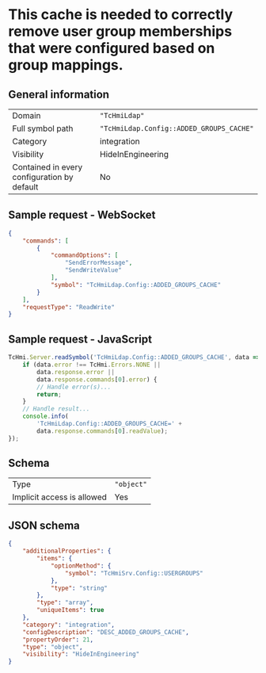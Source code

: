 # This cache is needed to correctly remove user group memberships that were configured based on group mappings.

## General information

|  |  |
| - | - |
| Domain | `"TcHmiLdap"` |
| Full symbol path | `"TcHmiLdap.Config::ADDED_GROUPS_CACHE"` |
| Category | integration |
| Visibility | HideInEngineering |
| Contained in every configuration by default | No |

## Sample request - WebSocket

```json
{
    "commands": [
        {
            "commandOptions": [
                "SendErrorMessage",
                "SendWriteValue"
            ],
            "symbol": "TcHmiLdap.Config::ADDED_GROUPS_CACHE"
        }
    ],
    "requestType": "ReadWrite"
}
```

## Sample request - JavaScript

```javascript
TcHmi.Server.readSymbol('TcHmiLdap.Config::ADDED_GROUPS_CACHE', data => {
    if (data.error !== TcHmi.Errors.NONE ||
        data.response.error ||
        data.response.commands[0].error) {
        // Handle error(s)...
        return;
    }
    // Handle result...
    console.info(
        'TcHmiLdap.Config::ADDED_GROUPS_CACHE=' +
        data.response.commands[0].readValue);
});
```

## Schema

|  |  |
| - | - |
| Type | `"object"` |
| Implicit access is allowed | Yes |

## JSON schema

```json
{
    "additionalProperties": {
        "items": {
            "optionMethod": {
                "symbol": "TcHmiSrv.Config::USERGROUPS"
            },
            "type": "string"
        },
        "type": "array",
        "uniqueItems": true
    },
    "category": "integration",
    "configDescription": "DESC_ADDED_GROUPS_CACHE",
    "propertyOrder": 21,
    "type": "object",
    "visibility": "HideInEngineering"
}
```
